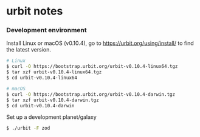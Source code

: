 # urbit notes

### Development environment

Install Linux or macOS (v0.10.4), go to https://urbit.org/using/install/ to find the latest version.
```bash
# Linux
$ curl -O https://bootstrap.urbit.org/urbit-v0.10.4-linux64.tgz
$ tar xzf urbit-v0.10.4-linux64.tgz
$ cd urbit-v0.10.4-linux64

# macOS
$ curl -O https://bootstrap.urbit.org/urbit-v0.10.4-darwin.tgz
$ tar xzf urbit-v0.10.4-darwin.tgz
$ cd urbit-v0.10.4-darwin
```

Set up a development planet/galaxy
```bash
$ ./urbit -F zod
```
